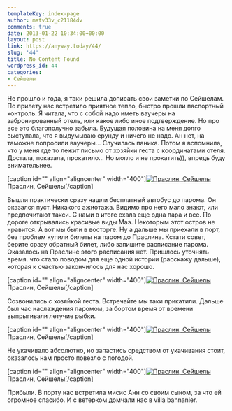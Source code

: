 ```yaml
---
templateKey: index-page
author: matv33v_c21184dv
comments: true
date: 2013-01-22 10:34:00+00:00
layout: post
link: https://anyway.today/44/
slug: '44'
title: No Content Found
wordpress_id: 44
categories:
- Сейшелы
---
```


Не прошло и года, я таки решила дописать свои заметки по Сейшелам. По прилету нас встретило приятное тепло, быстро прошли паспортный контроль. Я читала, что с собой надо иметь ваучеры на забронированный отель, или какое либо иное подтверждение. Но про все это благополучно забыла. Будущая половина на меня долго выступала, что я выдумываю ерунду и ничего не надо. Ан нет, на таможне попросили ваучеры... Случилась паника. Потом я вспомнила, что у меня где то лежит письмо от хозяйки геста с координатами отеля. Достала, показала, прокатило... Но могло и не прокатить)), впредь буду внимательнее.







[caption id="" align="aligncenter" width="400"][![Праслин, Сейшелы](http://anyway.today/wp-content/uploads/2013/01/0_9eb92_e6f89c3b_L-300x200.jpg)](http://anyway.today/wp-content/uploads/2013/01/0_9eb92_e6f89c3b_L.jpg) Праслин, Сейшелы[/caption]




<!-- more -->


Вышли практически сразу нашли бесплатный автобус до парома. Он оказался пуст. Никакого ажиотажа. Видимо про него мало знают, или предпочитают такси. С нами в итоге ехала еще одна пара и все. По дороге открывались красивые виды Маэ. Некоторым этот остров не нравится. А вот мы были в восторге. Ну а дальше мы приехали в порт, без проблем купили билеты на паром до Праслина. Кстати совет, берите сразу обратный билет, либо запишите расписание парома. Оказалось на Праслине этого расписания нет. Пришлось уточнять время. что стало поводом для еще одной истории (расскажу дальше), которая к счастью закончилось для нас хорошо.







[caption id="" align="aligncenter" width="400"][![Праслин, Сейшелы](http://anyway.today/wp-content/uploads/2013/01/333333-300x200.jpg)](http://anyway.today/wp-content/uploads/2013/01/333333.jpg) Праслин, Сейшелы[/caption]






Созвонились с хозяйкой геста. Встречайте мы таки прикатили. Дальше был час наслаждения паромом, за бортом время от времени выпрыгивали летучие рыбки.







[caption id="" align="aligncenter" width="400"][![Праслин, Сейшелы](http://anyway.today/wp-content/uploads/2013/01/111111-300x200.jpg)](http://anyway.today/wp-content/uploads/2013/01/111111.jpg) Праслин, Сейшелы[/caption]




Не укачивало абсолютно, но запастись средством от укачивания стоит, оказалось нам просто повезло с погодой.




[caption id="" align="aligncenter" width="400"][![Праслин, Сейшелы](http://anyway.today/wp-content/uploads/2013/01/22222222222-300x200.jpg)](http://anyway.today/wp-content/uploads/2013/01/22222222222.jpg) Праслин, Сейшелы[/caption]




Прибыли. В порту нас встретила мисис Анн со своим сыном, за что ей огромное спасибо. И с ветерком домчали нас в villa bannanier.
